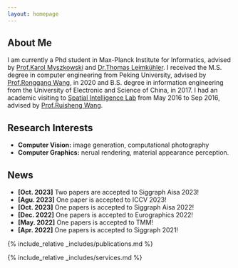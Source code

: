```yaml
---
layout: homepage
---
```


## About Me

I am currently a Phd student in Max-Planck Institute for Informatics, advised by [Prof.Karol Myszkowski](https://people.mpi-inf.mpg.de/~karol/) and [Dr.Thomas Leimkühler](https://people.mpi-inf.mpg.de/~tleimkue/). I received the M.S. degree in computer engineering from Peking University, advised by [Prof.Ronggang Wang](https://www.ece.pku.edu.cn/info/1046/2147.htm), in 2020 and B.S. degree in information engineering from the University of Electronic and Science of China, in 2017. I had an academic visiting to [Spatial Intelligence Lab](https://ucalgary.ca/labs/spatial-intelligence/home) from May 2016 to Sep 2016, advised by [Prof.Ruisheng Wang](https://profiles.ucalgary.ca/ruisheng-wang).

## Research Interests

- **Computer Vision:** image generation, computational photography
- **Computer Graphics:** nerual rendering, material appearance perception.

## News

- **[Oct. 2023]** Two papers are accepted to Siggraph Aisa 2023!
- **[Agu. 2023]** One paper is accepted to ICCV 2023!
- **[Oct. 2023]** One papers is accepted to Siggraph Aisa 2022!
- **[Dec. 2022]** One papers is accepted to Eurographics 2022!
- **[May. 2022]** One papers is accepted to TMM!
- **[Apr. 2022]** One papers is accepted to Siggraph 2021!

{% include_relative _includes/publications.md %}

{% include_relative _includes/services.md %}

